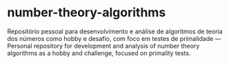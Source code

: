 # number-theory-algorithms
Repositório pessoal para desenvolvimento e análise de algoritmos de teoria dos números como hobby e desafio, com foco em testes de primalidade — Personal repository for development and analysis of number theory algorithms as a hobby and challenge, focused on primality tests.

